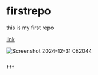 # firstrepo
this is my first repo

[link]()

![Screenshot 2024-12-31 082044](https://github.com/user-attachments/assets/cab82646-7505-4404-acd2-14f08b657dac)

```

fff

```

